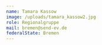 ```yaml
---
name: Tamara Kassow
image: /uploads/tamara_kassow2.jpg
role: Regionalgruppe
mail: bremen@send-ev.de
federalState: Bremen
---
```

